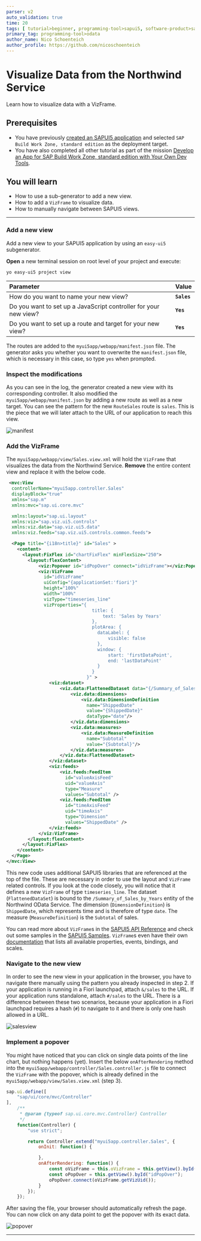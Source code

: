 ```yaml
---
parser: v2
auto_validation: true
time: 20
tags: [ tutorial>beginner, programming-tool>sapui5, software-product>sap-build-work-zone--standard-edition, software-product>sap-fiori, topic>user-interface, programming-tool>html5, topic>cloud, tutorial>free-tier]
primary_tag: programming-tool>odata
author_name: Nico Schoenteich
author_profile: https://github.com/nicoschoenteich
---
```


# Visualize Data from the Northwind Service
<!-- description --> Learn how to visualize data with a VizFrame.

## Prerequisites
  - You have previously [created an SAPUI5 application](cp-cf-sapui5-local) and selected `SAP Build Work Zone, standard edition` as the deployment target.
  - You have also completed all other tutorial as part of the mission [Develop an App for SAP Build Work Zone, standard edition with Your Own Dev Tools](mission.sapui5-cf-launchpad).

## You will learn
  - How to use a sub-generator to add a new view.
  - How to add a `VizFrame` to visualize data.
  - How to manually navigate between SAPUI5 views.

---

### Add a new view

Add a new view to your SAPUI5 application by using an `easy-ui5` subgenerator.

**Open** a new terminal session on root level of your project and execute:

```Terminal
yo easy-ui5 project view
```

| Parameter | Value
| :------------- | :-------------
| How do you want to name your new view? | **`Sales`**
| Do you want to set up a JavaScript controller for your new view? | **`Yes`**
| Do you want to set up a route and target for your new view? | **`Yes`**

The routes are added to the `myui5app/webapp/manifest.json` file. The generator asks you whether you want to overwrite the `manifest.json` file, which is necessary in this case, so type `yes` when prompted.

### Inspect the modifications

As you can see in the log, the generator created a new view with its corresponding controller. It also modified the `myui5app/webapp/manifest.json` by adding a new route as well as a new target. You can see the pattern for the new `RouteSales` route is `sales`. This is the piece that we will later attach to the URL of our application to reach this view.

![manifest](manifest.png)

### Add the VizFrame

The `myui5app/webapp/view/Sales.view.xml` will hold the `VizFrame` that visualizes the data from the Northwind Service. **Remove** the entire content view and replace it with the below code.

```XML
 <mvc:View
  controllerName="myui5app.controller.Sales"
  displayBlock="true"
  xmlns="sap.m"
  xmlns:mvc="sap.ui.core.mvc"

  xmlns:layout="sap.ui.layout"
  xmlns:viz="sap.viz.ui5.controls"
  xmlns:viz.data="sap.viz.ui5.data"
  xmlns:viz.feeds="sap.viz.ui5.controls.common.feeds">

  <Page title="{i18n>title}" id="Sales" >
    <content>
      <layout:FixFlex id="chartFixFlex" minFlexSize="250">
        <layout:flexContent>
            <viz:Popover id="idPopOver" connect="idVizFrame"></viz:Popover>
            <viz:VizFrame
              id="idVizFrame"
              uiConfig="{applicationSet:'fiori'}"
              height="100%"
              width="100%"
              vizType="timeseries_line"
              vizProperties="{
                                title: {
                                    text: 'Sales by Years'
                                },
                                plotArea: {
                                  dataLabel: {
                                      visible: false
                                  },
                                  window: {
                                      start: 'firstDataPoint',
                                      end: 'lastDataPoint'
                                  }
                                }                                 
                              }" >
                <viz:dataset>
                    <viz.data:FlattenedDataset data="{/Summary_of_Sales_by_Years}">
                        <viz.data:dimensions>
                            <viz.data:DimensionDefinition
                              name="ShippedDate"
                              value="{ShippedDate}"
                              dataType="date"/>
                        </viz.data:dimensions>
                        <viz.data:measures>
                            <viz.data:MeasureDefinition
                              name="Subtotal"
                              value="{Subtotal}"/>
                        </viz.data:measures>
                    </viz.data:FlattenedDataset>
                </viz:dataset>
                <viz:feeds>
                    <viz.feeds:FeedItem
                      id="valueAxisFeed"
                      uid="valueAxis"
                      type="Measure"
                      values="Subtotal" />
                    <viz.feeds:FeedItem
                      id="timeAxisFeed"
                      uid="timeAxis"
                      type="Dimension"
                      values="ShippedDate" />
                </viz:feeds>
            </viz:VizFrame>
        </layout:flexContent>
      </layout:FixFlex>
    </content>
  </Page>
</mvc:View>
```

This new code uses additional SAPUI5 libraries that are referenced at the top of the file. These are necessary in order to use the layout and `VizFrame` related controls. If you look at the code closely, you will notice that it defines a new `VizFrame` of type `timeseries_line`. The dataset (`FlattenedDataSet`) is bound to the `/Summary_of_Sales_by_Years` entity of the Northwind OData Service. The dimension (`DimensionDefinition`) is `ShippedDate`, which represents time and is therefore of type `date`. The measure (`MeasureDefinition`) is the `Subtotal` of sales.

You can read more about `VizFrame`s in the [SAPUI5 API Reference](https://sapui5.hana.ondemand.com/#/api/sap.viz.ui5.controls.VizFrame%23overview) and check out some samples in the [SAPUI5 Samples](https://sapui5.hana.ondemand.com/#/entity/sap.viz.ui5.controls.VizFrame). `VizFrame`s even have their own [documentation](https://sapui5.hana.ondemand.com/docs/vizdocs/index.html) that lists all available properties, events, bindings, and scales.

### Navigate to the new view

In order to see the new view in your application in the browser, you have to navigate there manually using the pattern you already inspected in step 2. If your application is running in a Fiori launchpad, attach `&/sales` to the URL. If your application runs standalone, attach `#/sales` to the URL. There is a difference between these two scenarios, because your application in a Fiori launchpad requires a hash (`#`) to navigate to it and there is only one hash allowed in a URL.

![salesview](salesview.png)

### Implement a popover

You might have noticed that you can click on single data points of the line chart, but nothing happens (yet). Insert the below `onAfterRendering` method into the `myui5app/webapp/controller/Sales.controller.js` file to connect the `VizFrame` with the popover, which is already defined in the `myui5app/webapp/view/Sales.view.xml` (step 3).

```javascript [14-18]
sap.ui.define([
	"sap/ui/core/mvc/Controller"
],
	/**
	 * @param {typeof sap.ui.core.mvc.Controller} Controller
	 */
	function(Controller) {
		"use strict";

		return Controller.extend("myui5app.controller.Sales", {
			onInit: function() {

			},
			onAfterRendering: function() {
				const oVizFrame = this.oVizFrame = this.getView().byId("idVizFrame");
				const oPopOver = this.getView().byId("idPopOver");
				oPopOver.connect(oVizFrame.getVizUid());
			}
		});
	});
```

After saving the file, your browser should automatically refresh the page. You can now click on any data point to get the popover with its exact data.

![popover](popover.png)

---
